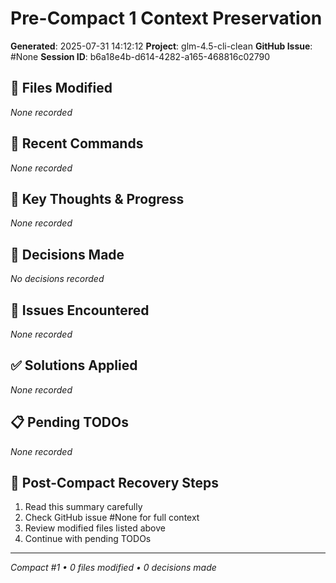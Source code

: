 # Pre-Compact 1 Context Preservation
**Generated**: 2025-07-31 14:12:12
**Project**: glm-4.5-cli-clean
**GitHub Issue**: #None
**Session ID**: b6a18e4b-d614-4282-a165-468816c02790

## 📁 Files Modified
*None recorded*

## 🔧 Recent Commands
*None recorded*

## 💭 Key Thoughts & Progress
*None recorded*

## 🎯 Decisions Made
*No decisions recorded*

## 🐛 Issues Encountered
*None recorded*

## ✅ Solutions Applied
*None recorded*

## 📋 Pending TODOs
*None recorded*

## 🔄 Post-Compact Recovery Steps
1. Read this summary carefully
2. Check GitHub issue #None for full context
3. Review modified files listed above
4. Continue with pending TODOs

---
*Compact #1 • 0 files modified • 0 decisions made*
